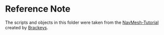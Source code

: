 # Reference Note
The scripts and objects in this folder were taken from the [NavMesh-Tutorial](https://github.com/Brackeys/NavMesh-Tutorial) created by [Brackeys](https://github.com/Brackeys).

